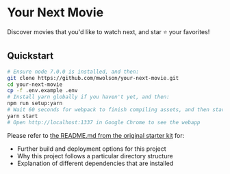 # Your Next Movie

Discover movies that you'd like to watch next, and star :star: your favorites!

## Quickstart

```sh
# Ensure node 7.0.0 is installed, and then:
git clone https://github.com/mwolson/your-next-movie.git
cd your-next-movie
cp -f .env.example .env
# Install yarn globally if you haven't yet, and then:
npm run setup:yarn
# Wait 60 seconds for webpack to finish compiling assets, and then start a dev server with:
yarn start
# Open http://localhost:1337 in Google Chrome to see the webapp
```

Please refer to [the README.md from the original starter kit](README.starter-kit.md#scalable-react-boilerplate) for:

* Further build and deployment options for this project
* Why this project follows a particular directory structure
* Explanation of different dependencies that are installed
